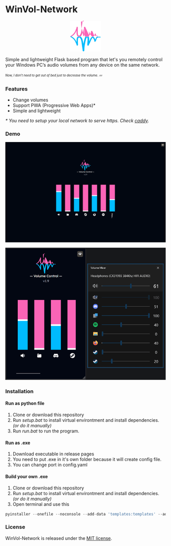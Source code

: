 # WinVol-Network

<p align="center">
  <img src=".media/logo.webp" alt="Project's Logo"/>
</p>

Simple and lightweight Flask based program that let's you remotely control your Windows PC’s audio volumes from any device on the same network.

<sup><sub>_Now, I don't need to get out of bed just to decrease the volume. 💤_</sub></sup>

### Features
- Change volumes 
- Support PWA (Progressive Web Apps)*
- Simple and lightweight

_* You need to setup your local network to serve https. Check [caddy](https://github.com/caddyserver/caddy)._

### Demo

![Screenshot](.media/Screenshot.webp)

![Recording](.media/record.gif)

### Installation

#### Run as python file
1. Clone or download this repository
2. Run _setup.bat_ to install virtual environtment and install dependencies. _(or do it manually)_
3. Run _run.bat_ to run the program.

#### Run as .exe
1. Download executable in release pages
2. You need to put .exe in it's own folder because it will create config file.
3. You can change port in config.yaml

#### Build your own .exe
1. Clone or download this repository
2. Run _setup.bat_ to install virtual environtment and install dependencies. _(or do it manually)_
3. Open terminal and use this
```python
pyinstaller --onefile --noconsole --add-data 'templates:templates' --add-data 'static:static' --icon=icon.ico --name="WinVol-Network" --clean --upx-dir C:\upx-5.0.2-win64 main.py
```

### License

WinVol-Network is released under the [MIT license](./LICENSE).
